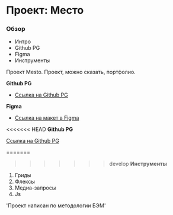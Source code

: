 # Проект: Место

### Обзор

* Интро
* Github PG
* Figma
* Инструменты

Проект Mesto. Проект, можно сказать, портфолио.

**Github PG**

* [Ссылка нa Github PG](https://munalexey.github.io/mesto/)

**Figma**

* [Ссылка на макет в Figma](https://www.figma.com/file/2cn9N9jSkmxD84oJik7xL7/JavaScript.-Sprint-4?node-id=0%3A1)

<<<<<<< HEAD
**Github PG**

[Ссылка на Github PG](https://munalexey.github.io/mesto/)

=======
>>>>>>> develop
**Инструменты**

1. Гриды
2. Флексы
3. Медиа-запросы
4. Js

'Проект написан по методологии БЭМ'





